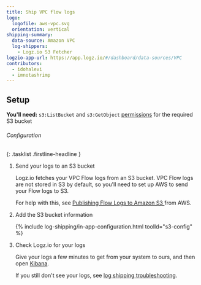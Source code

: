 ```yaml
---
title: Ship VPC flow logs
logo:
  logofile: aws-vpc.svg
  orientation: vertical
shipping-summary:
  data-source: Amazon VPC
  log-shippers:
    - Logz.io S3 Fetcher
logzio-app-url: https://app.logz.io/#/dashboard/data-sources/VPC
contributors:
  - idohalevi
  - imnotashrimp
---
```


## Setup

**You'll need:** `s3:ListBucket` and `s3:GetObject` [permissions](https://support.logz.io/hc/en-us/articles/209486129-Troubleshooting-AWS-IAM-Configuration-for-retrieving-logs-from-a-S3-Bucket) for the required S3 bucket

###### Configuration

{: .tasklist .firstline-headline }
1. Send your logs to an S3 bucket

    Logz.io fetches your VPC Flow logs from an S3 bucket.
    VPC Flow logs are not stored in S3 by default, so you'll need to set up AWS to send your Flow logs to S3.

    For help with this, see [Publishing Flow Logs to Amazon S3
](https://docs.aws.amazon.com/vpc/latest/userguide/flow-logs-s3.html) from AWS.

2. Add the S3 bucket information

    <!-- logzio-inject:s3-config -->

    {% include log-shipping/in-app-configuration.html toolId="s3-config" %}

3. Check Logz.io for your logs

    Give your logs a few minutes to get from your system to ours, and then open [Kibana](https://app.logz.io/#/dashboard/kibana).

    If you still don't see your logs, see [log shipping troubleshooting]({{site.baseurl}}/user-guide/log-shipping/log-shipping-troubleshooting.html).